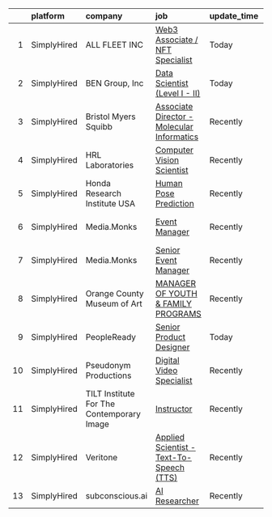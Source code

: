 

|    | platform    | company                                   | job                                                                                                                                                   | update_time   | location                 |
|---:|:------------|:------------------------------------------|:------------------------------------------------------------------------------------------------------------------------------------------------------|:--------------|:-------------------------|
|  1 | SimplyHired | ALL FLEET INC                             | [Web3 Associate / NFT Specialist](https://www.simplyhired.com/job/-hZECqH1BXC460t1zO6S21o_mKX7fvmv1e5NFAHNiniRFAc5SqJr7Q?q=generative+art)            | Today         | Zion, IL                 |
|  2 | SimplyHired | BEN Group, Inc                            | [Data Scientist (Level I - II)](https://www.simplyhired.com/job/wPxJhjNcRPJz-AfHCSQStSs-wdo6nG-bWPbzdrDJM7zH8fMnaA3jsw?q=generative+art)              | Today         | Provo, UT                |
|  3 | SimplyHired | Bristol Myers Squibb                      | [Associate Director - Molecular Informatics](https://www.simplyhired.com/job/6LUET-00J9FC82jcNozqbzcnMlTzIUjvX0PgAVt3914OdorFX8oQvA?q=generative+art) | Recently      | Cambridge, MA            |
|  4 | SimplyHired | HRL Laboratories                          | [Computer Vision Scientist](https://www.simplyhired.com/job/5fZum6XifmrGDrfXDOuC_Lvx_Gs5BpMYm5upviIIobptsrGciLffXw?q=generative+art)                  | Recently      | Calabasas, CA            |
|  5 | SimplyHired | Honda Research Institute USA              | [Human Pose Prediction](https://www.simplyhired.com/job/W3KurjIJYH4cBlyfiCq3Ya1pIYRo4_VVhb5MYbenE9DJzz7MjqqKww?q=generative+art)                      | Recently      | San Jose, CA             |
|  6 | SimplyHired | Media.Monks                               | [Event Manager](https://www.simplyhired.com/job/1r5DaPzBOJqQCz7nLekAV1JXxbZj-i3npAg2wc5OIPlo4gPwAWVj9A?q=generative+art)                              | Recently      | Phoenix, AZ +6 locations |
|  7 | SimplyHired | Media.Monks                               | [Senior Event Manager](https://www.simplyhired.com/job/Tf5vMvyn8M-tczIdzRlbHTCwfG1WldMxTC3qwVRXGLrLso0DF-9ldg?q=generative+art)                       | Recently      | Phoenix, AZ +5 locations |
|  8 | SimplyHired | Orange County Museum of Art               | [MANAGER OF YOUTH & FAMILY PROGRAMS](https://www.simplyhired.com/job/3mBEVVytlqOcp7w0mMpDP8EG-UR23Sr6eJ-M7STQeGyEAFQDN3BLAw?q=generative+art)         | Recently      | Costa Mesa, CA           |
|  9 | SimplyHired | PeopleReady                               | [Senior Product Designer](https://www.simplyhired.com/job/gcf4iM9UbJhFjcAjQ7hnSbjwX6yJhOzBfudj4abNnheHm-kJclQlkA?q=generative+art)                    | Today         | Tacoma, WA               |
| 10 | SimplyHired | Pseudonym Productions                     | [Digital Video Specialist](https://www.simplyhired.com/job/jFfB58E3Id-SXXypGy_XGFR5lz7IZCLfs8-Fbx8_iz81brPimVcY_g?q=generative+art)                   | Recently      | Remote                   |
| 11 | SimplyHired | TILT Institute For The Contemporary Image | [Instructor](https://www.simplyhired.com/job/5_VLsQmpDkKO6cpRD3a65JzP07YuEZaY72d4qnfNeQ8Dcx2Zxl7cTg?q=generative+art)                                 | Recently      | Philadelphia, PA         |
| 12 | SimplyHired | Veritone                                  | [Applied Scientist - Text-To-Speech (TTS)](https://www.simplyhired.com/job/7_oSEtOsgjU4yL8KmB_GxQt957fj6Vf_Bj3M_iZDDJtXzJ8sqgCwHg?q=generative+art)   | Recently      | New York, NY             |
| 13 | SimplyHired | subconscious.ai                           | [AI Researcher](https://www.simplyhired.com/job/eqSH0L5r9aMZ90w_ep0Yy5ovRvsmSZkvVDisSaK5cPPI9pY8V15kuA?q=generative+art)                              | Recently      | Remote                   |